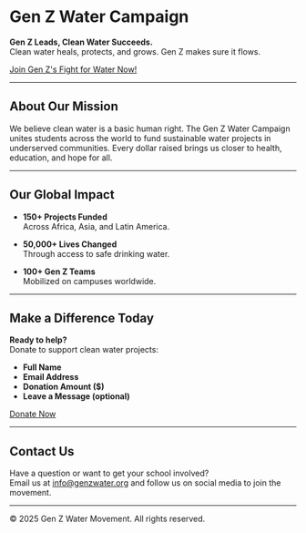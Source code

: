 # Gen Z Water Campaign

**Gen Z Leads, Clean Water Succeeds.**  
Clean water heals, protects, and grows. Gen Z makes sure it flows.

[Join Gen Z's Fight for Water Now!](#donate)

---

## About Our Mission

We believe clean water is a basic human right. The Gen Z Water Campaign unites students across the world to fund sustainable water projects in underserved communities. Every dollar raised brings us closer to health, education, and hope for all.

---

## Our Global Impact

- **150+ Projects Funded**  
    Across Africa, Asia, and Latin America.

- **50,000+ Lives Changed**  
    Through access to safe drinking water.

- **100+ Gen Z Teams**  
    Mobilized on campuses worldwide.

---

## Make a Difference Today

**Ready to help?**  
Donate to support clean water projects:

- **Full Name**
- **Email Address**
- **Donation Amount ($)**
- **Leave a Message (optional)**

[Donate Now](#donate)

---

## Contact Us

Have a question or want to get your school involved?  
Email us at [info@genzwater.org](mailto:info@genzwater.org) and follow us on social media to join the movement.

---

&copy; 2025 Gen Z Water Movement. All rights reserved.